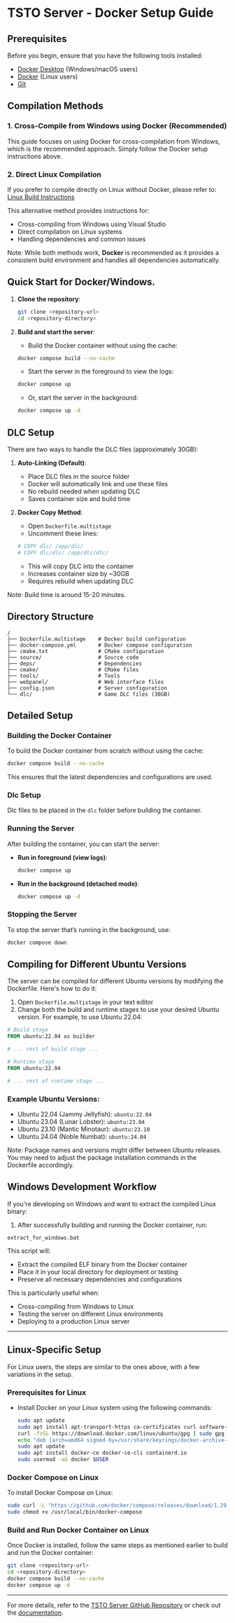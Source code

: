 # TSTO Server - Docker Setup Guide

## Prerequisites

Before you begin, ensure that you have the following tools installed:
- [Docker Desktop](https://www.docker.com/products/docker-desktop) (Windows/macOS users)
- [Docker](https://docs.docker.com/get-docker/) (Linux users)
- [Git](https://git-scm.com/)


## Compilation Methods

### 1. Cross-Compile from Windows using Docker (Recommended)
This guide focuses on using Docker for cross-compilation from Windows, which is the recommended approach. Simply follow the Docker setup instructions above.

### 2. Direct Linux Compilation
If you prefer to compile directly on Linux without Docker, please refer to:
[Linux Build Instructions](Linux_Build_Instructions.md)

This alternative method provides instructions for:
- Cross-compiling from Windows using Visual Studio
- Direct compilation on Linux systems
- Handling dependencies and common issues

Note: While both methods work, **Docker** is recommended as it provides a consistent build environment and handles all dependencies automatically.


## Quick Start for Docker/Windows.

1. **Clone the repository**:
    ```bash
    git clone <repository-url>
    cd <repository-directory>
    ```

2. **Build and start the server**:
    - Build the Docker container without using the cache:
    ```bash
    docker compose build --no-cache
    ```

    - Start the server in the foreground to view the logs:
    ```bash
    docker compose up
    ```

    - Or, start the server in the background:
    ```bash
    docker compose up -d
    ```

## DLC Setup

There are two ways to handle the DLC files (approximately 30GB):

1. **Auto-Linking (Default)**:
   - Place DLC files in the source folder
   - Docker will automatically link and use these files
   - No rebuild needed when updating DLC
   - Saves container size and build time

2. **Docker Copy Method**:
   - Open `Dockerfile.multistage`
   - Uncomment these lines:
   ```dockerfile
   # COPY dlc/ /app/dlc/
   # COPY dlc/dlc/ /app/dlc/dlc/
   ```
   - This will copy DLC into the container
   - Increases container size by ~30GB
   - Requires rebuild when updating DLC

Note: Build time is around 15-20 minutes.

## Directory Structure

```plaintext
/
├── Dockerfile.multistage    # Docker build configuration
├── docker-compose.yml       # Docker compose configuration
├── cmake.txt                # CMake configuration
├── source/                  # Source code
├── deps/                    # Dependencies
├── cmake/                   # CMake files
├── tools/                   # Tools
├── webpanel/                # Web interface files
├── config.json              # Server configuration
└── dlc/                     # Game DLC files (30GB)
```

## Detailed Setup

### Building the Docker Container

To build the Docker container from scratch without using the cache:

```bash
docker compose build --no-cache
```

This ensures that the latest dependencies and configurations are used.

### Dlc Setup

Dlc files to be placed in the `dlc` folder before building the container.

### Running the Server

After building the container, you can start the server:

- **Run in foreground (view logs)**:
    ```bash
    docker compose up
    ```

- **Run in the background (detached mode)**:
    ```bash
    docker compose up -d
    ```

### Stopping the Server

To stop the server that’s running in the background, use:

```bash
docker compose down
```

## Compiling for Different Ubuntu Versions

The server can be compiled for different Ubuntu versions by modifying the Dockerfile. Here's how to do it:

1. Open `Dockerfile.multistage` in your text editor
2. Change both the build and runtime stages to use your desired Ubuntu version. For example, to use Ubuntu 22.04:

```dockerfile
# Build stage
FROM ubuntu:22.04 as builder

# ... rest of build stage ...

# Runtime stage
FROM ubuntu:22.04

# ... rest of runtime stage ...
```

### Example Ubuntu Versions:
- Ubuntu 22.04 (Jammy Jellyfish): `ubuntu:22.04`
- Ubuntu 23.04 (Lunar Lobster): `ubuntu:23.04`
- Ubuntu 23.10 (Mantic Minotaur): `ubuntu:23.10`
- Ubuntu 24.04 (Noble Numbat): `ubuntu:24.04`

Note: Package names and versions might differ between Ubuntu releases. You may need to adjust the package installation commands in the Dockerfile accordingly.

## Windows Development Workflow

If you're developing on Windows and want to extract the compiled Linux binary:

1. After successfully building and running the Docker container, run:
```batch
extract_for_windows.bat
```

This script will:
- Extract the compiled ELF binary from the Docker container
- Place it in your local directory for deployment or testing
- Preserve all necessary dependencies and configurations

This is particularly useful when:
- Cross-compiling from Windows to Linux
- Testing the server on different Linux environments
- Deploying to a production Linux server

---

## Linux-Specific Setup

For Linux users, the steps are similar to the ones above, with a few variations in the setup.

### Prerequisites for Linux

- Install Docker on your Linux system using the following commands:
    ```bash
    sudo apt update
    sudo apt install apt-transport-https ca-certificates curl software-properties-common
    curl -fsSL https://download.docker.com/linux/ubuntu/gpg | sudo gpg --dearmor -o /usr/share/keyrings/docker-archive-keyring.gpg
    echo "deb [arch=amd64 signed-by=/usr/share/keyrings/docker-archive-keyring.gpg] https://download.docker.com/linux/ubuntu $(lsb_release -cs) stable" | sudo tee /etc/apt/sources.list.d/docker.list > /dev/null
    sudo apt update
    sudo apt install docker-ce docker-ce-cli containerd.io
    sudo usermod -aG docker $USER
    ```

### Docker Compose on Linux

To install Docker Compose on Linux:

```bash
sudo curl -L "https://github.com/docker/compose/releases/download/1.29.2/docker-compose-$(uname -s)-$(uname -m)" -o /usr/local/bin/docker-compose
sudo chmod +x /usr/local/bin/docker-compose
```

### Build and Run Docker Container on Linux

Once Docker is installed, follow the same steps as mentioned earlier to build and run the Docker container:

```bash
git clone <repository-url>
cd <repository-directory>
docker compose build --no-cache
docker compose up -d
```

---

For more details, refer to the [TSTO Server GitHub Repository](<https://github.com/bodnjenie14/Tsto---Simpsons-Tapped-Out---Private-Server/tree/main>) or check out the [documentation](https://jenienbods-organization.gitbook.io/bodnjenie-tsto-private-server).
